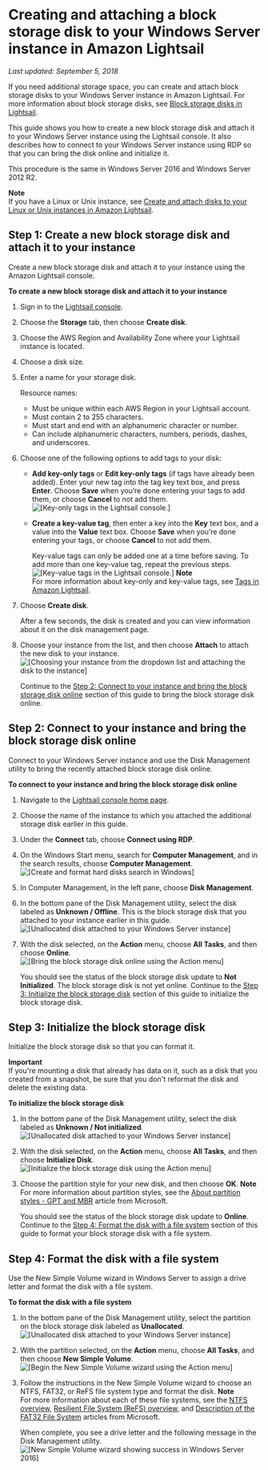 # Creating and attaching a block storage disk to your Windows Server instance in Amazon Lightsail<a name="create-and-attach-additional-block-storage-disks-windows"></a>

 *Last updated: September 5, 2018* 

If you need additional storage space, you can create and attach block storage disks to your Windows Server instance in Amazon Lightsail\. For more information about block storage disks, see [Block storage disks in Lightsail](elastic-block-storage-and-ssd-disks-in-amazon-lightsail.md)\.

This guide shows you how to create a new block storage disk and attach it to your Windows Server instance using the Lightsail console\. It also describes how to connect to your Windows Server instance using RDP so that you can bring the disk online and initialize it\.

This procedure is the same in Windows Server 2016 and Windows Server 2012 R2\.

**Note**  
If you have a Linux or Unix instance, see [Create and attach disks to your Linux or Unix instances in Amazon Lightsail](create-and-attach-additional-block-storage-disks-linux-unix.md)\.

## Step 1: Create a new block storage disk and attach it to your instance<a name="create-attach-new-disk-to-windows-server-instance"></a>

Create a new block storage disk and attach it to your instance using the Amazon Lightsail console\.

**To create a new block storage disk and attach it to your instance**

1. Sign in to the [Lightsail console](https://lightsail.aws.amazon.com/)\.

1. Choose the **Storage** tab, then choose **Create disk**\.

1. Choose the AWS Region and Availability Zone where your Lightsail instance is located\.

1. Choose a disk size\.

1. Enter a name for your storage disk\.

   Resource names:
   + Must be unique within each AWS Region in your Lightsail account\.
   + Must contain 2 to 255 characters\.
   + Must start and end with an alphanumeric character or number\.
   + Can include alphanumeric characters, numbers, periods, dashes, and underscores\.

1. Choose one of the following options to add tags to your disk:
   + **Add key\-only tags** or **Edit key\-only tags** \(if tags have already been added\)\. Enter your new tag into the tag key text box, and press **Enter**\. Choose **Save** when you’re done entering your tags to add them, or choose **Cancel** to not add them\.  
![\[Key-only tags in the Lightsail console.\]](https://d9yljz1nd5001.cloudfront.net/en_us/a7664053563006144d6133a21b463972/images/amazon-lightsail-key-only-tags.png)
   + **Create a key\-value tag**, then enter a key into the **Key** text box, and a value into the **Value** text box\. Choose **Save** when you’re done entering your tags, or choose **Cancel** to not add them\.

     Key\-value tags can only be added one at a time before saving\. To add more than one key\-value tag, repeat the previous steps\.  
![\[Key-value tags in the Lightsail console.\]](https://d9yljz1nd5001.cloudfront.net/en_us/a7664053563006144d6133a21b463972/images/amazon-lightsail-key-value-tag.png)
**Note**  
For more information about key\-only and key\-value tags, see [Tags in Amazon Lightsail](amazon-lightsail-tags.md)\.

1. Choose **Create disk**\.

   After a few seconds, the disk is created and you can view information about it on the disk management page\.

1. Choose your instance from the list, and then choose **Attach** to attach the new disk to your instance\.  
![\[Choosing your instance from the dropdown list and attaching the disk to the instance\]](https://d9yljz1nd5001.cloudfront.net/en_us/a7664053563006144d6133a21b463972/images/animated-gif-attach-disk-to-windows-server-instance.gif)

   Continue to the [Step 2: Connect to your instance and bring the block storage disk online](#connect-to-windows-server-instance-using-rdp-format-mount-disk) section of this guide to bring the block storage disk online\.

## Step 2: Connect to your instance and bring the block storage disk online<a name="connect-to-windows-server-instance-using-rdp-format-mount-disk"></a>

Connect to your Windows Server instance and use the Disk Management utility to bring the recently attached block storage disk online\.

**To connect to your instance and bring the block storage disk online**

1. Navigate to the [Lightsail console home page](https://lightsail.aws.amazon.com/)\.

1. Choose the name of the instance to which you attached the additional storage disk earlier in this guide\.

1. Under the **Connect** tab, choose **Connect using RDP**\.

1. On the Windows Start menu, search for **Computer Management**, and in the search results, choose **Computer Management**\.  
![\[Create and format hard disks search in Windows\]](https://d9yljz1nd5001.cloudfront.net/en_us/a7664053563006144d6133a21b463972/images/amazon-lightsail-computer-management-search.png)

1. In Computer Management, in the left pane, choose **Disk Management**\.

1. In the bottom pane of the Disk Management utility, select the disk labeled as **Unknown / Offline**\. This is the block storage disk that you attached to your instance earlier in this guide\.  
![\[Unallocated disk attached to your Windows Server instance\]](https://d9yljz1nd5001.cloudfront.net/en_us/a7664053563006144d6133a21b463972/images/lightsail-disk-management-windows-server-2016-unallocated.png)

1. With the disk selected, on the **Action** menu, choose **All Tasks**, and then choose **Online**\.  
![\[Bring the block storage disk online using the Action menu\]](https://d9yljz1nd5001.cloudfront.net/en_us/a7664053563006144d6133a21b463972/images/lightsail-windows-server-2016-disk-management-action-all-tasks-online.png)

   You should see the status of the block storage disk update to **Not Initialized**\. The block storage disk is not yet online\. Continue to the [Step 3: Initialize the block storage disk](#initialize-your-disk-windows-server-lightsail) section of this guide to initialize the block storage disk\.

## Step 3: Initialize the block storage disk<a name="initialize-your-disk-windows-server-lightsail"></a>

Initialize the block storage disk so that you can format it\.

**Important**  
If you're mounting a disk that already has data on it, such as a disk that you created from a snapshot, be sure that you don't reformat the disk and delete the existing data\.

**To initialize the block storage disk**

1. In the bottom pane of the Disk Management utility, select the disk labeled as **Unknown / Not initialized**\.  
![\[Unallocated disk attached to your Windows Server instance\]](https://d9yljz1nd5001.cloudfront.net/en_us/a7664053563006144d6133a21b463972/images/lightsail-disk-management-windows-server-2016-not-initialized.png)

1. With the disk selected, on the **Action** menu, choose **All Tasks**, and then choose **Initialize Disk**\.  
![\[Initialize the block storage disk using the Action menu\]](https://d9yljz1nd5001.cloudfront.net/en_us/a7664053563006144d6133a21b463972/images/lightsail-windows-server-2016-disk-management-action-all-tasks-initialize.png)

1. Choose the partition style for your new disk, and then choose **OK**\.
**Note**  
For more information about partition styles, see the [About partition styles \- GPT and MBR](https://docs.microsoft.com/en-us/windows-server/storage/disk-management/initialize-new-disks#about-partition-styles---gpt-and-mbr) article from Microsoft\.

   You should see the status of the block storage disk update to **Online**\. Continue to the [Step 4: Format the disk with a file system](#run-new-simple-volume-wizard-windows-server-lightsail) section of this guide to format your block storage disk with a file system\.

## Step 4: Format the disk with a file system<a name="run-new-simple-volume-wizard-windows-server-lightsail"></a>

Use the New Simple Volume wizard in Windows Server to assign a drive letter and format the disk with a file system\.

**To format the disk with a file system**

1. In the bottom pane of the Disk Management utility, select the partition on the block storage disk labeled as **Unallocated**\.  
![\[Unallocated disk attached to your Windows Server instance\]](https://d9yljz1nd5001.cloudfront.net/en_us/a7664053563006144d6133a21b463972/images/lightsail-disk-management-windows-server-2016-unallocated-partition.png)

1. With the partition selected, on the **Action** menu, choose **All Tasks**, and then choose **New Simple Volume**\.  
![\[Begin the New Simple Volume wizard using the Action menu\]](https://d9yljz1nd5001.cloudfront.net/en_us/a7664053563006144d6133a21b463972/images/lightsail-windows-server-2016-disk-management-action-all-tasks-new-simple-volume.png)

1. Follow the instructions in the New Simple Volume wizard to choose an NTFS, FAT32, or ReFS file system type and format the disk\.
**Note**  
For more information about each of these file systems, see the [NTFS overview](https://docs.microsoft.com/en-us/windows-server/storage/file-server/ntfs-overview), [Resilient File System \(ReFS\) overview](https://docs.microsoft.com/en-us/windows-server/storage/refs/refs-overview), and [Description of the FAT32 File System](https://support.microsoft.com/en-us/help/154997/description-of-the-fat32-file-system) articles from Microsoft\.

   When complete, you see a drive letter and the following message in the Disk Management utility\.  
![\[New Simple Volume wizard showing success in Windows Server 2016\]](https://d9yljz1nd5001.cloudfront.net/en_us/a7664053563006144d6133a21b463972/images/windows-server-2016-new-volume-wizard-success.png)